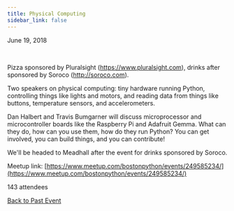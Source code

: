 ```yaml
---
title: Physical Computing
sidebar_link: false
---
```


June 19, 2018


   

Pizza sponsored by Pluralsight (https://www.pluralsight.com), drinks after sponsored by Soroco (http://soroco.com).

Two speakers on physical computing: tiny hardware running Python, controlling things like lights and motors, and reading data from things like buttons, temperature sensors, and accelerometers.

Dan Halbert and Travis Bumgarner will discuss microprocessor and microcontroller boards like the Raspberry Pi and Adafruit Gemma. What can they do, how can you use them, how do they run Python? You can get involved, you can build things, and you can contribute!

We'll be headed to Meadhall after the event for drinks sponsored by Soroco.


Meetup link: [https://www.meetup.com/bostonpython/events/249585234/](https://www.meetup.com/bostonpython/events/249585234/)

143 attendees

[Back to Past Event](past-events.md)